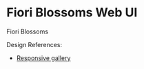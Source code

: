 # Fiori Blossoms Web UI

Fiori Blossoms

Design References:

* [Responsive gallery](http://designshack.net/tutorialexamples/responsivegallery/index.html)



